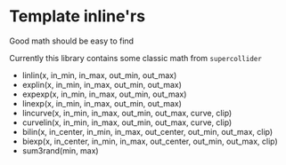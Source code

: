 # Template inline'rs

Good math should be easy to find

Currently this library contains some classic math from `supercollider`

* linlin(x, in_min, in_max, out_min, out_max)
* explin(x, in_min, in_max, out_min, out_max)
* expexp(x, in_min, in_max, out_min, out_max)
* linexp(x, in_min, in_max, out_min, out_max)
* lincurve(x, in_min, in_max, out_min, out_max, curve, clip)
* curvelin(x, in_min, in_max, out_min, out_max, curve, clip)
* bilin(x, in_center, in_min, in_max, out_center, out_min, out_max, clip)
* biexp(x, in_center, in_min, in_max, out_center, out_min, out_max, clip)
* sum3rand(min, max)

